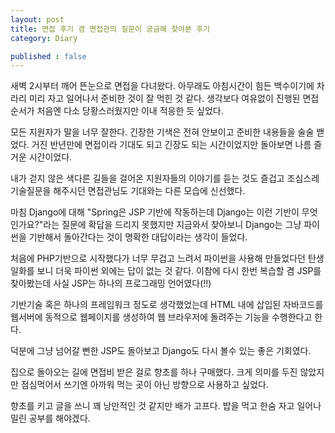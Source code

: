 ```yaml
---
layout: post
title: 면접 후기 겸 면접관의 질문이 궁금해 찾아본 후기
category: Diary

published : false
---
```


새벽 2시부터 깨어 뜬눈으로 면접을 다녀왔다. 아무래도 아침시간이 힘든 백수이기에 차라리 미리 자고 일어나서 준비한 것이 잘 먹힌 것 같다. 생각보다 여유없이 진행된 면접순서가 처음엔 다소 당황스러웠지만 이내 적응한 듯 싶었다.

모든 지원자가 말을 너무 잘한다. 긴장한 기색은 전혀 안보이고 준비한 내용들을 술술 밷었다. 거진 반년만에 면접이라 기대도 되고 긴장도 되는 시간이었지만 돌아보면 나름 즐거운 시간이었다. 

내가 걷지 않은 색다른 길들을 걸어온 지원자들의 이야기를 듣는 것도 즐겁고 조심스레 기술질문을 해주시던 면접관님도 기대와는 다른 모습에 신선했다. 

마침 Django에 대해 "Spring은 JSP 기반에 작동하는데 Django는 이런 기반이 무엇인가요?"라는 질문에 확답을 드리지 못했지만 지금와서 찾아보니 Django는 그냥 파이썬을 기반해서 돌아간다는 것이 명확한 대답이라는 생각이 들었다. 

처음에 PHP기반으로 시작했다가 너무 무겁고 느려서 파이썬을 사용해 만들었다던 탄생일화를 보니 더욱 파이썬 외에는 답이 없는 것 같다. 이참에 다시 한번 복습할 겸 JSP를 찾아봤는데 사실 JSP는 하나의 프로그래밍 언어였다(!!) 

기반기술 혹은 하나의 프레임워크 정도로 생각했었는데 HTML 내에 삽입된 자바코드를 웹서버에 동적으로 웹페이지를 생성하여 웹 브라우저에 돌려주는 기능을 수행한다고 한다. 

덕분에 그냥 넘어갈 뻔한 JSP도 돌아보고 Django도 다시 볼수 있는 좋은 기회였다.

집으로 돌아오는 길에 면접비 받은 걸로 향초를 하나 구매했다. 크게 의미를 두진 않았지만 점심먹어서 쓰기엔 아까워 먹는 곳이 아닌 방향으로 사용하고 싶었다. 

향초를 키고 글을 쓰니 꽤 낭만적인 것 같지만 배가 고프다. 밥을 먹고 한숨 자고 일어나 밀린 공부를 해야겠다.